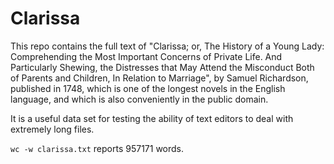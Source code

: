 # Clarissa

This repo contains the full text of "Clarissa; or, The History of a Young Lady: Comprehending the Most Important Concerns of Private Life. And Particularly Shewing, the Distresses that May Attend the Misconduct Both of Parents and Children, In Relation to Marriage", by Samuel Richardson, published in 1748, which is one of the longest novels in the English language, and which is also conveniently in the public domain. 

It is a useful data set for testing the ability of text editors to deal with extremely long files.

`wc -w clarissa.txt` reports 957171 words.
